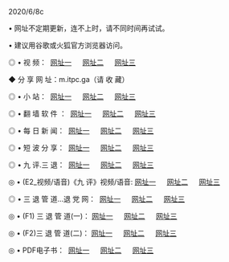 <p>2020/6/8c
<p>• 网址不定期更新，连不上时，请不同时间再试试。
<p>• 建议用谷歌或火狐官方浏览器访问。
<p>◎ • 视 频： 
<a href="http://hci.csso.press/" target="_blank">网址一</a> 　 
<a href="http://hai.csso.press/" target="_blank">网址二</a> 　 
<a href="http://hbi.csso.press/b.html" target="_blank">网址三</a>
<p>◆ 分 享 网 址：m.itpc.ga（请 收 藏） </p>

<p>◎ • 小 站：  
<a href="http://hci.csso.press/f.html" target="_blank">网址一</a> 　 
<a href="http://hai.csso.press/h.html" target="_blank">网址二</a> 　 
<a href="http://hbi.csso.press/k/" target="_blank">网址三</a></p>
<p>◎ • 翻 墙 软 件 ：  
<a href="http://hci.csso.press/ff/" target="_blank">网址一</a> 　 
<a href="http://hai.csso.press/s/read/a1_nd.html" target="_blank">网址二</a> 　 
<a href="http://hbi.csso.press/ff/index.html" target="_blank">网址三</a></p>
<p>◎ • 每 日 新 闻：  
<a href="http://hci.csso.press/day/" target="_blank">网址一</a> 　 
<a href="http://hai.csso.press/day/" target="_blank">网址二</a> 　 
<a href="http://hbi.csso.press/day/index.html" target="_blank">网址三</a></p>
<p>◎ • 短 波 分 享：  
<a href="http://hci.csso.press/h/" target="_blank">网址一</a> 　 
<a href="http://hai.csso.press/h/" target="_blank">网址二</a> 　 
<a href="http://hbi.csso.press/h/index.html" target="_blank">网址三</a></p>
<p>◎ • 九 评.三 退：  
<a href="http://hci.csso.press/t/" target="_blank">网址一</a> 　 
<a href="http://hai.csso.press/v2/index.html" target="_blank">网址二</a> 　 
<a href="http://hbi.csso.press/tt/index.html" target="_blank">网址三</a> 　</p>
<p>◎ • (E2_视频/语音)《九 评》视频/语音: 
<a href="http://hci.csso.press/7738.html" target="_blank">网址一</a> 　 
<a href="http://hai.csso.press/7614.html" target="_blank">网址二</a> 　 
<a href="http://hbi.csso.press/7633.html" target="_blank">网址三</a></p>
<p>◎ • 三 退 管 道...退 党 网：  
<a href="http://hci.csso.press/go/td1.html" target="_blank">网址一</a> 　 
<a href="http://hai.csso.press/go/td2.html" target="_blank">网址二</a> 　 
<a href="http://hbi.csso.press/go/td3.html" target="_blank">网址三</a></p>
<p>◎ • (F1) 三 退 管 道(一)： 
<a href="http://hci.csso.press/dd/" target="_blank">网址一</a> 　 
<a href="http://hai.csso.press/s/read/a1_tdx.html" target="_blank">网址二</a> 　 
<a href="http://hbi.csso.press/dd/" target="_blank">网址三</a></p>
<p>◎ • (F2)三 退 管 道(二)： 
<a href="http://hbi.csso.press/d/" target="_blank">网址一</a> 　 
<a href="http://hci.csso.press/d/index.html" target="_blank">网址二</a> 　 
<a href="http://hai.csso.press/d/" target="_blank">网址三</a></p>
<p>◎ • PDF电子书：  
<a href="http://hci.csso.press/p/" target="_blank">网址一</a> 　 
<a href="http://hai.csso.press/p/index.html" target="_blank">网址二</a> 　 
<a href="http://hbi.csso.press/p/" target="_blank">网址三</a></p>
